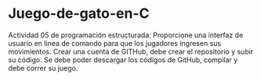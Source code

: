 # Juego-de-gato-en-C
Actividad 05 de programación estructurada: Proporcione una interfaz de usuario en linea de comando para que los jugadores ingresen sus movimientos. Crear una cuenta de GITHub, debe crear el repositorio y subir su código. Se debe poder descargar los códigos de GitHub, compilar y debe correr su juego.
